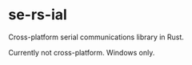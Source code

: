 # se-rs-ial

Cross-platform serial communications library in Rust.

Currently not cross-platform. Windows only.